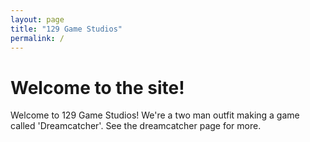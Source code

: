 ```yaml
---
layout: page
title: "129 Game Studios"
permalink: /
---
```


# Welcome to the site!

Welcome to 129 Game Studios! We're a two man outfit making a game called 'Dreamcatcher'. See the dreamcatcher page for more.
